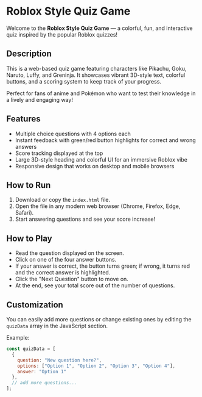 # Roblox Style Quiz Game

Welcome to the **Roblox Style Quiz Game** — a colorful, fun, and interactive quiz inspired by the popular Roblox quizzes!

## Description

This is a web-based quiz game featuring characters like Pikachu, Goku, Naruto, Luffy, and Greninja. It showcases vibrant 3D-style text, colorful buttons, and a scoring system to keep track of your progress.

Perfect for fans of anime and Pokémon who want to test their knowledge in a lively and engaging way!

## Features

- Multiple choice questions with 4 options each
- Instant feedback with green/red button highlights for correct and wrong answers
- Score tracking displayed at the top
- Large 3D-style heading and colorful UI for an immersive Roblox vibe
- Responsive design that works on desktop and mobile browsers

## How to Run

1. Download or copy the `index.html` file.
2. Open the file in any modern web browser (Chrome, Firefox, Edge, Safari).
3. Start answering questions and see your score increase!

## How to Play

- Read the question displayed on the screen.
- Click on one of the four answer buttons.
- If your answer is correct, the button turns green; if wrong, it turns red and the correct answer is highlighted.
- Click the "Next Question" button to move on.
- At the end, see your total score out of the number of questions.

## Customization

You can easily add more questions or change existing ones by editing the `quizData` array in the JavaScript section.

Example:
```js
const quizData = [
  {
    question: "New question here?",
    options: ["Option 1", "Option 2", "Option 3", "Option 4"],
    answer: "Option 1"
  },
  // add more questions...
];
